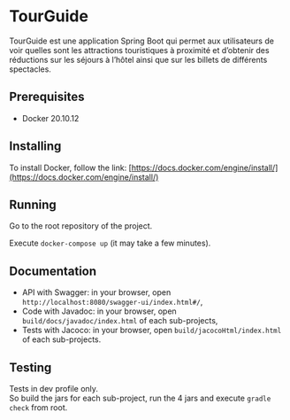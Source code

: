 # TourGuide

TourGuide est une application Spring Boot qui permet aux utilisateurs de voir quelles sont les attractions touristiques à proximité et d’obtenir des réductions sur les séjours à l’hôtel ainsi que sur les billets de différents spectacles.

## Prerequisites
- Docker 20.10.12

## Installing
To install Docker, follow the link: [https://docs.docker.com/engine/install/](https://docs.docker.com/engine/install/)

## Running
Go to the root repository of the project.

Execute `docker-compose up` (it may take a few minutes).

## Documentation

- API with Swagger: in your browser, open `http://localhost:8080/swagger-ui/index.html#/`,
- Code with Javadoc: in your browser, open `build/docs/javadoc/index.html` of each sub-projects,
- Tests with Jacoco: in your browser, open `build/jacocoHtml/index.html` of each sub-projects.

## Testing
Tests in dev profile only.  
So build the jars for each sub-project, run the 4 jars and execute `gradle check` from root.

